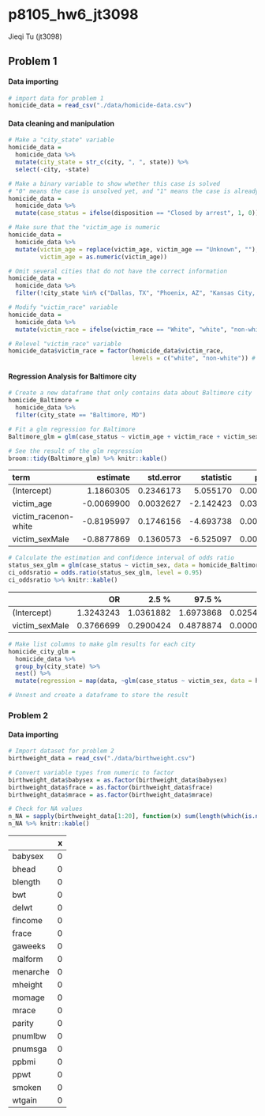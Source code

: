 p8105\_hw6\_jt3098
================
Jieqi Tu (jt3098)

Problem 1
---------

#### Data importing

``` r
# import data for problem 1
homicide_data = read_csv("./data/homicide-data.csv")
```

#### Data cleaning and manipulation

``` r
# Make a "city_state" variable
homicide_data = 
  homicide_data %>%
  mutate(city_state = str_c(city, ", ", state)) %>%
  select(-city, -state)

# Make a binary variable to show whether this case is solved
# "0" means the case is unsolved yet, and "1" means the case is already solved
homicide_data = 
  homicide_data %>%
  mutate(case_status = ifelse(disposition == "Closed by arrest", 1, 0))

# Make sure that the "victim_age is numeric
homicide_data = 
  homicide_data %>%
  mutate(victim_age = replace(victim_age, victim_age == "Unknown", ""),
         victim_age = as.numeric(victim_age))

# Omit several cities that do not have the correct information
homicide_data = 
  homicide_data %>%
  filter(!city_state %in% c("Dallas, TX", "Phoenix, AZ", "Kansas City, MO", "Tulsa, AL"))

# Modify "victim_race" variable
homicide_data = 
  homicide_data %>%
  mutate(victim_race = ifelse(victim_race == "White", "white", "non-white"))

# Relevel "victim_race" variable
homicide_data$victim_race = factor(homicide_data$victim_race,
                                   levels = c("white", "non-white")) # Make "white" be the reference arm of all factors
```

#### Regression Analysis for Baltimore city

``` r
# Create a new dataframe that only contains data about Baltimore city
homicide_Baltimore =
  homicide_data %>%
  filter(city_state == "Baltimore, MD")

# Fit a glm regression for Baltimore
Baltimore_glm = glm(case_status ~ victim_age + victim_race + victim_sex, data = homicide_Baltimore, family = binomial)

# See the result of the glm regression
broom::tidy(Baltimore_glm) %>% knitr::kable()
```

| term                  |    estimate|  std.error|  statistic|    p.value|
|:----------------------|-----------:|----------:|----------:|----------:|
| (Intercept)           |   1.1860305|  0.2346173|   5.055170|  0.0000004|
| victim\_age           |  -0.0069900|  0.0032627|  -2.142423|  0.0321594|
| victim\_racenon-white |  -0.8195997|  0.1746156|  -4.693738|  0.0000027|
| victim\_sexMale       |  -0.8877869|  0.1360573|  -6.525097|  0.0000000|

``` r
# Calculate the estimation and confidence interval of odds ratio
status_sex_glm = glm(case_status ~ victim_sex, data = homicide_Baltimore, family = binomial)
ci_oddsratio = odds.ratio(status_sex_glm, level = 0.95)
ci_oddsratio %>% knitr::kable()
```

|                 |         OR|      2.5 %|     97.5 %|         p|
|-----------------|----------:|----------:|----------:|---------:|
| (Intercept)     |  1.3243243|  1.0361882|  1.6973868|  0.025489|
| victim\_sexMale |  0.3766699|  0.2900424|  0.4878874|  0.000000|

``` r
# Make list columns to make glm results for each city
homicide_city_glm = 
  homicide_data %>%
  group_by(city_state) %>%
  nest() %>%
  mutate(regression = map(data, ~glm(case_status ~ victim_sex, data = homicide_data, family = binomial))) 
```

``` r
# Unnest and create a dataframe to store the result
```

### Problem 2

#### Data importing

``` r
# Import dataset for problem 2
birthweight_data = read_csv("./data/birthweight.csv")
```

``` r
# Convert variable types from numeric to factor
birthweight_data$babysex = as.factor(birthweight_data$babysex)
birthweight_data$frace = as.factor(birthweight_data$frace)
birthweight_data$mrace = as.factor(birthweight_data$mrace)

# Check for NA values
n_NA = sapply(birthweight_data[1:20], function(x) sum(length(which(is.na(x)))))
n_NA %>% knitr::kable()
```

|          |    x|
|----------|----:|
| babysex  |    0|
| bhead    |    0|
| blength  |    0|
| bwt      |    0|
| delwt    |    0|
| fincome  |    0|
| frace    |    0|
| gaweeks  |    0|
| malform  |    0|
| menarche |    0|
| mheight  |    0|
| momage   |    0|
| mrace    |    0|
| parity   |    0|
| pnumlbw  |    0|
| pnumsga  |    0|
| ppbmi    |    0|
| ppwt     |    0|
| smoken   |    0|
| wtgain   |    0|
